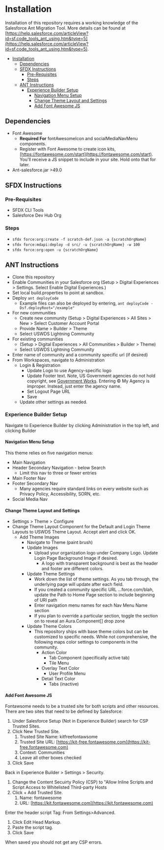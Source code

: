 # Installation

Installation of this repository requires a working knowledge of the Salesforce Ant Migration Tool. More details can be found at [https://help.salesforce.com/articleView?id=sf.code_tools_ant_using.htm&type=5](https://help.salesforce.com/articleView?id=sf.code_tools_ant_using.htm&type=5).

- [Installation](#installation)
  - [Dependencies](#dependencies)
  - [SFDX Instructions](#sfdx-instructions)
    - [Pre-Requisites](#pre-requisites)
    - [Steps](#steps)
  - [ANT Instructions](#ant-instructions)
    - [Experience Builder Setup](#experience-builder-setup)
      - [Navigation Menu Setup](#navigation-menu-setup)
      - [Change Theme Layout and Settings](#change-theme-layout-and-settings)
      - [Add Font Awesome JS](#add-font-awesome-js)

## Dependencies

- Font Awesome
  - **Required For** fontAwesomeIcon and socialMediaNavMenu components.
  - Register with Font Awesome to create icon kits, [https://fontawesome.com/start](https://fontawesome.com/start). You'll receive a JS snippet to include in your site. Hold onto that for later.
- Ant-salesforce.jar >49.0

## SFDX Instructions

### Pre-Requisites

- SFDX CLI Tools
- Salesforce Dev Hub Org

### Steps

- `sfdx force:org:create -f scratch-def.json -a {scratchOrgName}`
- `sfdx force:mdapi:deploy -d src/ -u {scratchOrgName} -w 100`
- `sfdx force:org:open -u {scratchOrgName}`

## ANT Instructions

- Clone this repository
- Enable Communities in your Salesforce org (Setup > Digital Experiences > Settings. Select Enable Digital Experiences.)
- Set local build.properties to point at sandbox.
- Deploy `ant deployCode`
  - Example files can also be deployed by entering, `ant deployCode -Dsf.deployRoot="/example"`
- For new communities
  - Create new community (Setup > Digital Experiences > All Sites > New > Select Customer Account Portal
  - Provide Name > Builder > Theme
  - Select USWDS Lightning Community
- For existing communities
  - (Setup > Digital Experiences > All Communities > Builder > Theme)
  - Select USWDS Lightning Community
- Enter name of community and a community specific url (if desired)
- From Workspaces, navigate to Administration
  - Login & Registration
    - Update Logo to use Agency-specific logo
    - Update Footer text. Note, US Government agencies do not hold copyright, see [Government Works](https://www.usa.gov/government-works). Entering © My Agency is improper. Instead, just enter the agency name.
    - Set Logout Page URL
    - Save
  - Update other settings as needed.

### Experience Builder Setup

Navigate to Experience Builder by clicking Administration in the top left, and clicking Builder

#### Navigation Menu Setup

This theme relies on five navigation menus:

- Main Navigation
- Header Secondary Navigation - below Search
  - Limit this nav to three or fewer entries
- Main Footer Nav
- Footer Secondary Nav
  - Many agencies require standard links on every website such as Privacy Policy, Accessibility, SORN, etc.
- Social Media Nav

#### Change Theme Layout and Settings

- Settings > Theme > Configure
- Change Theme Layout Component for the Default and Login Theme Layouts to USWDS Theme Layout. Accept alert and click OK.
  - Add Theme Images
    - Navigate to Theme (paint brush)
    - Update Images
      - Upload your organization logo under Company Logo. Update Login Page Background Image if desired.
        - A logo with transparent background is best as the header and footer are different colors.
    - Update Theme Settings
      - Work down the list of theme settings. As you tab through, the underlying page will update after each field.
      - If you created a community specific URL ...force.com/blah, update the Path to Home Page section to include beginning of URI path
      - Enter navigation menu names for each Nav Menu Name section
      - If you plan to override a particular section, toggle the section on to reveal an Aura.Component[] drop zone
    - Update Theme Colors
      - This repository ships with base theme colors but can be customized to specific needs. While not comprehensive, the following maps color settings to components in the community.
        - Action Color
          - Tab Component (specifically active tab)
          - Tile Menu
        - Overlay Text Color
          - User Profile Menu
        - Detail Text Color
          - Tabs (inactive)

#### Add Font Awesome JS

Fontawsome needs to be a trusted site for both scripts and other resources. There are two sites that need to be defined by Salesforce:

1. Under Salesforce Setup (Not in Experience Builder) search for CSP Trusted Sites.
1. Click New Trusted Site.
   1. Trusted Site Name: kitfreefontawsome
   1. Trusted Site URL: [https://kit-free.fontawesome.com](https://kit-free.fontawesome.com)
   1. Context: Communities
   1. Leave all other boxes checked
1. Click Save

Back in Experience Builder > Settings > Security.

1. Change the Content Secuirty Policy (CSP) to "Allow Inline Scripts and Script Access to Whitelisted Third-party Hosts
1. Click + Add Trusted Site.
   1. Name: fontawesome
   1. URL: [https://kit.fontawesome.com](https://kit.fontawesome.com)

Enter the header script Tag:
From Settings>Advanced.

1. Click Edit Head Markup.
1. Paste the script tag.
1. Click Save

When saved you should not get any CSP errors.
